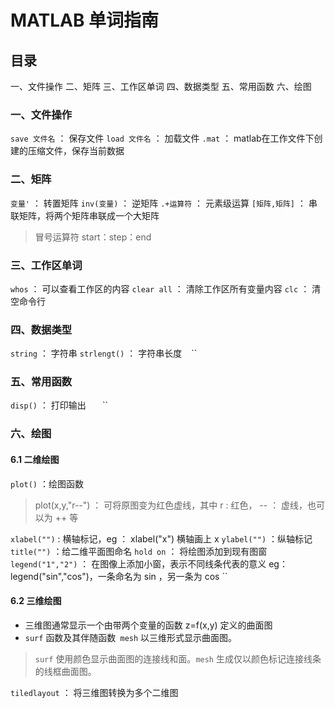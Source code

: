 # MATLAB 单词指南
## 目录
一、文件操作
二、矩阵
三、工作区单词
四、数据类型
五、常用函数
六、绘图
### 一、文件操作
`save 文件名`   ： 保存文件
`load 文件名`   ： 加载文件
`.mat`  ： matlab在工作文件下创建的压缩文件，保存当前数据
### 二、矩阵
`变量'`  ： 转置矩阵
`inv(变量)`  ： 逆矩阵
`.+运算符`  ： 元素级运算
`[矩阵,矩阵]`  ： 串联矩阵，将两个矩阵串联成一个大矩阵

> 冒号运算符   start：step：end

### 三、工作区单词
`whos`  ： 可以查看工作区的内容
`clear all`  ： 清除工作区所有变量内容
`clc`  ： 清空命令行
``
``
``
``
### 四、数据类型
`string`  ： 字符串
`strlengt()`  ： 字符串长度
``
``
``
### 五、常用函数
`disp()`  ： 打印输出
``
``
``
``
``
### 六、绘图
#### 6.1 二维绘图
`plot()`  ：绘图函数
> plot(x,y,"r--")   ： 可将原图变为红色虚线，其中  r :  红色， -- ： 虚线，也可以为 ++ 等

`xlabel("")`   :  横轴标记，eg  ： xlabel("x")  横轴画上 x
`ylabel("")`  ：纵轴标记
`title("")`    ：给二维平面图命名
`hold on`  ： 将绘图添加到现有图窗
`legend("1","2")`  ： 在图像上添加小窗，表示不同线条代表的意义  eg：legend("sin","cos")，一条命名为 sin ，另一条为 cos
``
#### 6.2 三维绘图
* 三维图通常显示一个由带两个变量的函数 z=f(x,y) 定义的曲面图
* `surf` 函数及其伴随函数` mesh` 以三维形式显示曲面图。
> `surf` 使用颜色显示曲面图的连接线和面。`mesh` 生成仅以颜色标记连接线条的线框曲面图。

`tiledlayout`  ： 将三维图转换为多个二维图
































